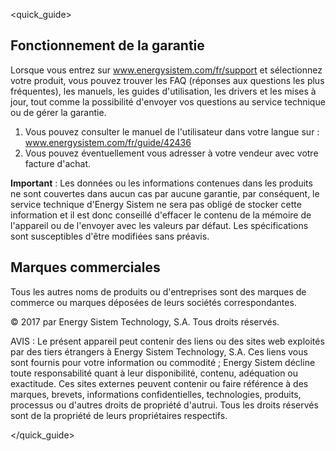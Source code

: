 <quick_guide>
## Fonctionnement de la garantie

Lorsque vous entrez sur www.energysistem.com/fr/support et sélectionnez votre produit, vous pouvez trouver les FAQ (réponses aux questions les plus fréquentes), les manuels, les guides d'utilisation, les drivers et les mises à jour, tout comme la possibilité d'envoyer vos questions au service technique ou de gérer la garantie.

1. Vous pouvez consulter le manuel de l'utilisateur dans votre langue sur : www.energysistem.com/fr/guide/42436
2. Vous pouvez éventuellement vous adresser à votre vendeur avec votre facture d'achat.

**Important** : Les données ou les informations contenues dans les produits ne sont couvertes dans aucun cas par aucune garantie, par conséquent, le service technique d'Energy Sistem ne sera pas obligé de stocker cette information et il est donc conseillé d'effacer le contenu de la mémoire de l'appareil ou de l'envoyer avec les valeurs par défaut.
Les spécifications sont susceptibles d'être modifiées sans préavis.


## Marques commerciales

Tous les autres noms de produits ou d'entreprises sont des marques de commerce ou marques déposées de leurs sociétés correspondantes.

© 2017 par Energy Sistem Technology, S.A. Tous droits réservés.

AVIS : Le présent appareil peut contenir des liens ou des sites web exploités par des tiers étrangers à Energy Sistem Technology, S.A. Ces liens vous sont fournis pour votre information ou commodité ; Energy Sistem décline toute responsabilité quant à leur disponibilité, contenu, adéquation ou exactitude. Ces sites externes peuvent contenir ou faire référence à des marques, brevets, informations confidentielles, technologies, produits, processus ou d'autres droits de propriété d'autrui. Tous les droits réservés sont de la propriété de leurs propriétaires respectifs.

</quick_guide>
